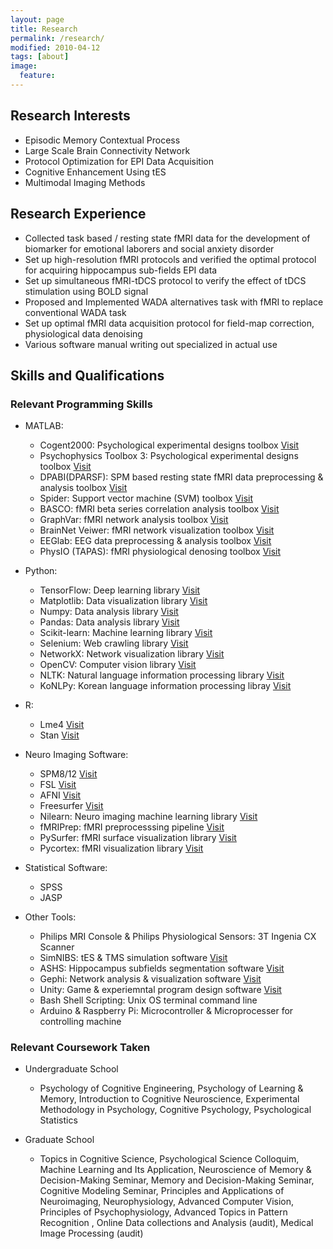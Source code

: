 ```yaml
---
layout: page
title: Research
permalink: /research/
modified: 2010-04-12
tags: [about]
image: 
  feature: 
---
```


## Research Interests
*	Episodic Memory Contextual Process
*	Large Scale Brain Connectivity Network
*	Protocol Optimization for EPI Data Acquisition
*	Cognitive Enhancement Using tES
*	Multimodal Imaging Methods


## Research Experience
*	Collected task based / resting state fMRI data for the development of biomarker for emotional laborers and social anxiety disorder
*	Set up high-resolution fMRI protocols and verified the optimal protocol for acquiring hippocampus sub-fields EPI data
*	Set up simultaneous fMRI-tDCS protocol to verify the effect of tDCS stimulation using BOLD signal
*	Proposed and Implemented WADA alternatives task with fMRI to replace conventional WADA task
*	Set up optimal fMRI data acquisition protocol for field-map correction, physiological data denoising
*	Various software manual writing out specialized in actual use


## Skills and Qualifications
### Relevant Programming Skills
*	MATLAB: 
    - Cogent2000: Psychological experimental designs toolbox [Visit](http://www.vislab.ucl.ac.uk/cogent_2000.php)
    - Psychophysics Toolbox 3: Psychological experimental designs toolbox [Visit](http://psychtoolbox.org/)
    - DPABI(DPARSF): SPM based resting state fMRI data preprocessing & analysis toolbox [Visit](www.fil.ion.ucl.ac.uk/spm/)
    - Spider: Support vector machine (SVM) toolbox [Visit](people.kyb.tuebingen.mpg.de/spider/)
    - BASCO: fMRI beta series correlation analysis toolbox [Visit](https://www.nitrc.org/projects/basco/)
    - GraphVar: fMRI network analysis toolbox [Visit](ww.nitrc.org/projects/graphvar/)
    - BrainNet Veiwer: fMRI network visualization toolbox [Visit](https://www.nitrc.org/projects/bnv/)
    - EEGlab: EEG data preprocessing & analysis toolbox [Visit](https://sccn.ucsd.edu/eeglab/index.php)
    - PhysIO (TAPAS): fMRI physiological denosing toolbox [Visit](https://www.tnu.ethz.ch/en/software/tapas.html)

*	Python: 
    - TensorFlow: Deep learning library [Visit](https://www.tensorflow.org/)
    - Matplotlib: Data visualization library [Visit](https://matplotlib.org/)
    - Numpy: Data analysis library [Visit](https://www.numpy.org/)
    - Pandas: Data analysis library [Visit](https://pandas.pydata.org/)
    - Scikit-learn: Machine learning library [Visit](https://scikit-learn.org/)
    - Selenium: Web crawling library [Visit](https://www.seleniumhq.org/)
    - NetworkX: Network visualization library [Visit](https://networkx.github.io/)
    - OpenCV: Computer vision library [Visit](https://opencv.org/)
    - NLTK: Natural language information processing library [Visit](https://www.nltk.org/)
    - KoNLPy: Korean language information processing libray [Visit](https://konlpy-ko.readthedocs.io/ko/v0.4.3/)

*	R:
    - Lme4 [Visit](https://github.com/lme4/lme4)
    - Stan [Visit](http://mc-stan.org/)

*	Neuro Imaging Software: 
    - SPM8/12 [Visit](www.fil.ion.ucl.ac.uk/spm/)
    - FSL [Visit](https://fsl.fmrib.ox.ac.uk/fsl/fslwiki)
    - AFNI [Visit](https://afni.nimh.nih.gov/)
    - Freesurfer [Visit](surfer.nmr.mgh.harvard.edu/)
    - Nilearn: Neuro imaging machine learning library [Visit](https://nilearn.github.io/index.html)
    - fMRIPrep: fMRI preprocesssing pipeline [Visit](https://github.com/poldracklab/fmriprep/tree/a8ef9a3b1722dd667e6ca0fc0e06a1fd23219eb1)
    - PySurfer: fMRI surface visualization library [Visit](https://pysurfer.github.io/auto_examples/index.html)
    - Pycortex: fMRI visualization library [Visit](https://gallantlab.github.io/)

*	Statistical Software: 
    - SPSS 
    - JASP 

*	Other Tools: 
    - Philips MRI Console & Philips Physiological Sensors: 3T Ingenia CX Scanner
    - SimNIBS: tES & TMS simulation software [Visit](http://simnibs.de/)
    - ASHS: Hippocampus subfields segmentation software [Visit](https://sites.google.com/site/hipposubfields/)
    - Gephi: Network analysis & visualization software [Visit](https://gephi.org/)
    - Unity: Game & experiemntal program design software [Visit](https://unity.com/kr)
    - Bash Shell Scripting: Unix OS terminal command line
    - Arduino & Raspberry Pi: Microcontroller & Microprocesser for controlling machine


### Relevant Coursework Taken
*	Undergraduate School
    - Psychology of Cognitive Engineering, Psychology of Learning & Memory, Introduction to Cognitive Neuroscience, Experimental Methodology in Psychology, Cognitive Psychology, Psychological Statistics

*	Graduate School
    - Topics in Cognitive Science, Psychological Science Colloquim, Machine Learning and Its Application, Neuroscience of Memory & Decision-Making Seminar, Memory and Decision-Making Seminar, Cognitive Modeling Seminar, Principles and Applications of Neuroimaging, Neurophysiology, Advanced Computer Vision, Principles of Psychophysiology, Advanced Topics in Pattern Recognition , Online Data collections and Analysis (audit), Medical Image Processing (audit)
